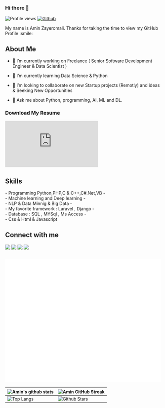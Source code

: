 ### Hi there 👋

<!--
**aminzayer/aminzayer** is a ✨ _special_ ✨ repository because its `README.md` (this file) appears on your GitHub profile.

Here are some ideas to get you started:

- 🔭 I’m currently working Freelance
- 🌱 I’m currently learning Data Science
- 👯 I’m looking to collaborate on ...
- 🤔 I’m looking for help with ...
- 💬 Ask me about ...
- 📫 How to reach me: ...
- 😄 Pronouns: ...
- ⚡ Fun fact: ...
-->


![Profile views](https://visitor-badge.glitch.me/badge?page_id=aminzayer.aminzayer)
[![Github](https://img.shields.io/github/followers/aminzayer?label=Follow&style=social)](https://github.com/aminzayer)

<div size='20px'> My name is Amin Zayeromali. Thanks for taking the time to view my GitHub Profile :smile: 
</div>

<h2> About Me </h2>

- 🔭 I’m currently working on Freelance ( Senior Software Development Engineer & Data Scientist )
  
- 🌱 I’m currently learning Data Science & Python
  
- 👯 I’m looking to collaborate on new Startup projects (Remotly) and ideas & Seeking New Opportunities 
  
- 💬 Ask me about Python, programming, AI, ML and DL.

<h3> Download My Resume</h3>

![Download My Resume](https://aminzayer.ir/assets/Amin-Zayeromali-Resume-Data-Scientist.pdf)

<h2> Skills </h2>
- Programming Python,PHP,C & C++,C#.Net,VB
- <br>
- Machine learning and Deep learning
- <br>
- NLP & Data Minnig & Big Data
- <br>
- My favorite framework : Laravel , Django 
- <br>
- Database : SQL , MYSql , Ms Access
- <br>
- Css & Html & Javascript

<h2> Connect with me </h2>
<a href = 'https://www.linkedin.com/in/aminzayeromali'> <img width = '32px' align= 'center' src="https://raw.githubusercontent.com/rahulbanerjee26/githubAboutMeGenerator/main/icons/linked-in-alt.svg"/></a> 
<a href = 'https://twitter.com/AminZayeromali'> <img width = '32px' align= 'center' src="https://raw.githubusercontent.com/rahulbanerjee26/githubAboutMeGenerator/main/icons/twitter.svg"/></a> 
<a href = 'https://aminzayer.ir/'> <img width = '32px' align= 'center' src="https://raw.githubusercontent.com/rahulbanerjee26/githubAboutMeGenerator/main/icons/portfolio.png"/></a> 
<a href = 'https://www.github.com/aminzayer'> <img width = '32px' align= 'center' src="https://raw.githubusercontent.com/rahulbanerjee26/githubAboutMeGenerator/main/icons/github.svg"/></a>
<br>
<br>

![Metrics](https://github.com/aminzayer/aminzayer/blob/main/github-metrics.svg)

![Amin's github stats](https://github-readme-stats.vercel.app/api?username=aminzayer&show_icons=true&theme=tokyonight) | ![Amin GitHub Streak](https://github-readme-streak-stats.herokuapp.com/?user=aminzayer&theme=tokyonight) |
| --- | --- |
| ![Top Langs](https://github-readme-stats.vercel.app/api/top-langs/?username=aminzayer&theme=tokyonight) | ![Github Stars](https://github-readme-stats.vercel.app/api?username=aminzayer&show_icons=true&locale=en&count_private=true&hide_rank=true&custom_title=My%20GitHub%20Stats&disable_animations=true&theme=tokyonight) |
